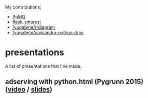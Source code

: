 My contributions:

* [PgMQ](https://github.com/tembo-io/pgmq)
* [flask_smorest](https://github.com/marshmallow-code/flask-smorest)
* [/yugabyte/rrdiagram](https://github.com/yugabyte/RRDiagram)
* [/yugabyte/cassandra-python-drivr](https://github.com/yugabyte/cassandra-python-driver)

# presentations
A list of presentations that I've made.

## adserving with python.html (Pygrunn 2015) ([video](https://www.youtube.com/watch?v=pPEIejME4_0&pp=ygUTemFhbCBkb3JpYW4gcHlncnVubg%3D%3D) / [slides](https://github.com/ddorian/ddorian/blob/master/adserving%20with%20python.html))

